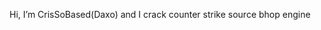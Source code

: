 Hi, I’m CrisSoBased(Daxo) and I crack counter strike source bhop engine 


<!---
CrisSoBased/CrisSoBased is a ✨ special ✨ repository because its `README.md` (this file) appears on your GitHub profile.
You can click the Preview link to take a look at your changes.
--->
